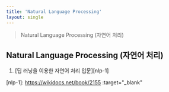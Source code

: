 ```yaml
---
title: 'Natural Language Processing'
layout: single
---
```


> Natural Language Processing (자연어 처리)

## Natural Language Processing (자연어 처리)
1. [딥 러닝을 이용한 자연어 처리 입문][nlp-1]

[nlp-1]: https://wikidocs.net/book/2155 :target="_blank"
